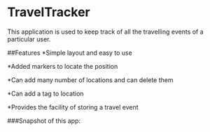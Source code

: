 # TravelTracker
This application is used to keep track of all the travelling events of a particular user.

##Features
*Simple layout and easy to use

*Added markers to locate the position

*Can add many number of locations and can delete them

*Can add a tag to location

*Provides the facility of storing a travel event

###Snapshot of this app:

